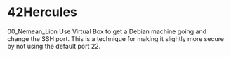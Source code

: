 # 42Hercules

00_Nemean_Lion
Use Virtual Box to get a Debian machine going and change the SSH port. This is a technique for making it slightly more secure by not using the default port 22.
